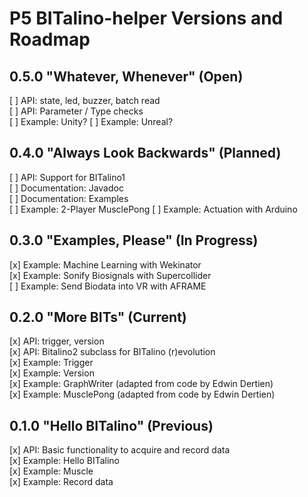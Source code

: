 # P5 BITalino-helper Versions and Roadmap

## 0.5.0 "Whatever, Whenever" (Open)
[ ] API: state, led, buzzer, batch read   
[ ] API: Parameter / Type checks          
[ ] Example: Unity?
[ ] Example: Unreal?        

## 0.4.0 "Always Look Backwards" (Planned)
[ ] API: Support for BITalino1  
[ ] Documentation: Javadoc    
[ ] Documentation: Examples    
[ ] Example: 2-Player MusclePong
[ ] Example: Actuation with Arduino        

## 0.3.0 "Examples, Please" (In Progress)
[x] Example: Machine Learning with Wekinator    
[x] Example: Sonify Biosignals with Supercollider        
[ ] Example: Send Biodata into VR with AFRAME        

## 0.2.0 "More BITs" (Current)
[x] API: trigger, version    
[x] API: Bitalino2 subclass for BITalino (r)evolution             
[x] Example: Trigger       
[x] Example: Version       
[x] Example: GraphWriter (adapted from code by Edwin Dertien)         
[x] Example: MusclePong (adapted from code by Edwin Dertien)    

## 0.1.0 "Hello BITalino" (Previous)
[x] API: Basic functionality to acquire and record data   
[x] Example: Hello BITalino    
[x] Example: Muscle        
[x] Example: Record data    

